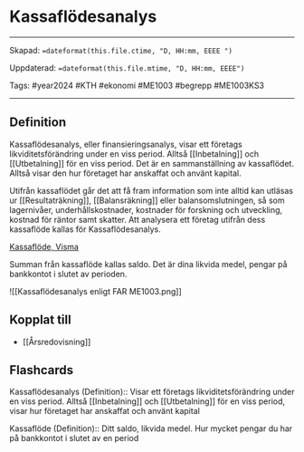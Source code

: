 # Kassaflödesanalys

---
Skapad: `=dateformat(this.file.ctime, "D, HH:mm, EEEE ")`

Uppdaterad: `=dateformat(this.file.mtime, "D, HH:mm, EEEE")`

Tags: #year2024 #KTH #ekonomi #ME1003 #begrepp #ME1003KS3

---

## Definition

Kassaflödesanalys, eller finansieringsanalys, visar ett företags likviditetsförändring under en viss period. Alltså [[Inbetalning]] och [[Utbetalning]] för en viss period. Det är en sammanställning av kassaflödet. Alltså visar den hur företaget har anskaffat och använt kapital.

Utifrån kassaflödet går det att få fram information som inte alltid kan utläsas ur [[Resultaträkning]], [[Balansräkning]] eller balansomslutningen, så som lagernivåer, underhållskostnader, kostnader för forskning och utveckling, kostnad för räntor samt skatter. Att analysera ett företag utifrån dess kassaflöde kallas för Kassaflödesanalys.

[Kassaflöde, Visma](https://vismaspcs.se/ekonomiska-termer/vad-ar-kassaflode)

Summan från kassaflöde kallas saldo. Det är dina likvida medel, pengar på bankkontot i slutet av perioden.

![[Kassaflödesanalys enligt FAR ME1003.png]]

## Kopplat till

- [[Årsredovisning]]

## Flashcards

Kassaflödesanalys (Definition):: Visar ett företags likviditetsförändring under en viss period. Alltså [[Inbetalning]] och [[Utbetalning]] för en viss period, visar hur företaget har anskaffat och använt kapital
<!--SR:!2024-03-11,4,236!2024-03-24,17,294-->

Kassaflöde (Definition):: Ditt saldo, likvida medel. Hur mycket pengar du har på bankkontot i slutet av en period
<!--SR:!2024-03-20,34,272!2024-03-22,17,301-->
